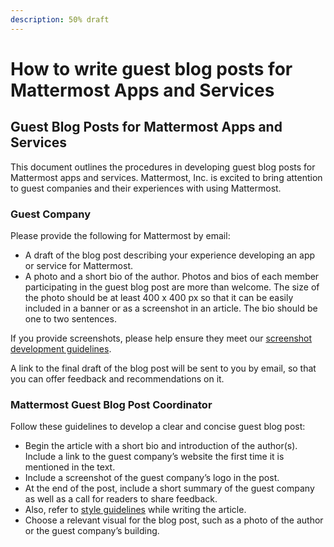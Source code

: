 ```yaml
---
description: 50% draft
---
```


# How to write guest blog posts for Mattermost Apps and Services

## Guest Blog Posts for Mattermost Apps and Services

This document outlines the procedures in developing guest blog posts for Mattermost apps and services. Mattermost, Inc. is excited to bring attention to guest companies and their experiences with using Mattermost.

### Guest Company

Please provide the following for Mattermost by email:

* A draft of the blog post describing your experience developing an app or service for Mattermost.
* A photo and a short bio of the author. Photos and bios of each member participating in the guest blog post are more than welcome. The size of the photo should be at least 400 x 400 px so that it can be easily included in a banner or as a screenshot in an article. The bio should be one to two sentences.

If you provide screenshots, please help ensure they meet our [screenshot development guidelines](https://handbook.mattermost.com/operations/messaging-and-math/how-to-guides-for-m-and-m/how-to-create-screenshots-and-gifs).

A link to the final draft of the blog post will be sent to you by email, so that you can offer feedback and recommendations on it.

### Mattermost Guest Blog Post Coordinator

Follow these guidelines to develop a clear and concise guest blog post:

* Begin the article with a short bio and introduction of the author\(s\). Include a link to the guest company’s website the first time it is mentioned in the text.
* Include a screenshot of the guest company’s logo in the post.
* At the end of the post, include a short summary of the guest company as well as a call for readers to share feedback.
* Also, refer to [style guidelines](https://docs.mattermost.com/process/marketing-guidelines.html) while writing the article.
* Choose a relevant visual for the blog post, such as a photo of the author or the guest company’s building.

